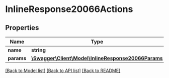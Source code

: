 # InlineResponse20066Actions

## Properties
Name | Type | Description | Notes
------------ | ------------- | ------------- | -------------
**name** | **string** |  | [optional] 
**params** | [**\Swagger\Client\Model\InlineResponse20066Params**](InlineResponse20066Params.md) |  | [optional] 

[[Back to Model list]](../../README.md#documentation-for-models) [[Back to API list]](../../README.md#documentation-for-api-endpoints) [[Back to README]](../../README.md)

